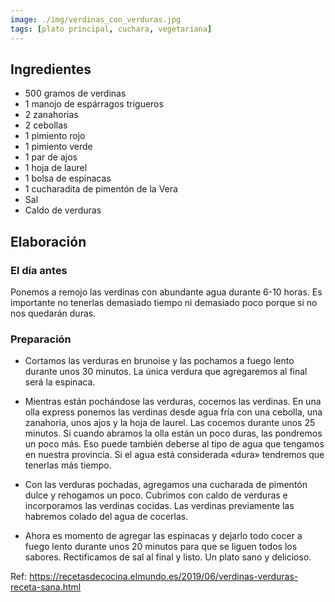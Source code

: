 ```yaml
---
image: ./img/verdinas_con_verduras.jpg
tags: [plato principal, cuchara, vegetariana]
---
```


## Ingredientes

- 500 gramos de verdinas
- 1 manojo de espárragos trigueros
- 2 zanahorias
- 2 cebollas
- 1 pimiento rojo
- 1 pimiento verde
- 1 par de ajos
- 1 hoja de laurel
- 1 bolsa de espinacas
- 1 cucharadita de pimentón de la Vera
- Sal
- Caldo de verduras

## Elaboración

### El día antes

Ponemos a remojo las verdinas con abundante agua durante 6-10 horas. Es importante no tenerlas demasiado tiempo ni demasiado poco porque si no nos quedarán duras.

### Preparación

- Cortamos las verduras en brunoise y las pochamos a fuego lento durante unos 30 minutos. La única verdura que agregaremos al final será la espinaca.

- Mientras están pochándose las verduras, cocemos las verdinas. En una olla express ponemos las verdinas desde agua fría con una cebolla, una zanahoria, unos ajos y la hoja de laurel. Las cocemos durante unos 25 minutos. Si cuando abramos la olla están un poco duras, las pondremos un poco más. Eso puede también deberse al tipo de agua que tengamos en nuestra provincia. Si el agua está considerada «dura» tendremos que tenerlas más tiempo.

- Con las verduras pochadas, agregamos una cucharada de pimentón dulce y rehogamos un poco. Cubrimos con caldo de verduras e incorporamos las verdinas cocidas. Las verdinas previamente las habremos colado del agua de cocerlas.

- Ahora es momento de agregar las espinacas y dejarlo todo cocer a fuego lento durante unos 20 minutos para que se liguen todos los sabores. Rectificamos de sal al final y listo. Un plato sano y delicioso.

Ref: https://recetasdecocina.elmundo.es/2019/06/verdinas-verduras-receta-sana.html

